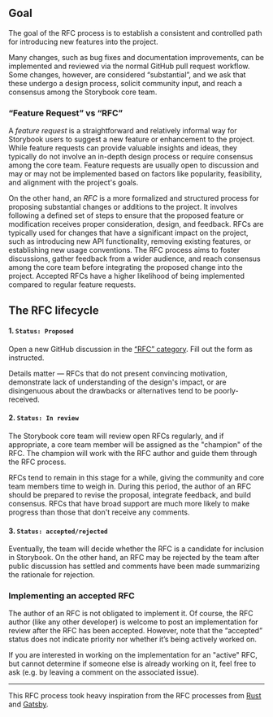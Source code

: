 ## Goal

The goal of the RFC process is to establish a consistent and controlled path for introducing new features into the project.

Many changes, such as bug fixes and documentation improvements, can be implemented and reviewed via the normal GitHub pull request workflow. Some changes, however, are considered “substantial”, and we ask that these undergo a design process, solicit community input, and reach a consensus among the Storybook core team.

### “Feature Request” vs “RFC”

A *feature request* is a straightforward and relatively informal way for Storybook users to suggest a new feature or enhancement to the project. While feature requests can provide valuable insights and ideas, they typically do not involve an in-depth design process or require consensus among the core team. Feature requests are usually open to discussion and may or may not be implemented based on factors like popularity, feasibility, and alignment with the project's goals.

On the other hand, an *RFC* is a more formalized and structured process for proposing substantial changes or additions to the project. It involves following a defined set of steps to ensure that the proposed feature or modification receives proper consideration, design, and feedback. RFCs are typically used for changes that have a significant impact on the project, such as introducing new API functionality, removing existing features, or establishing new usage conventions. The RFC process aims to foster discussions, gather feedback from a wider audience, and reach consensus among the core team before integrating the proposed change into the project. Accepted RFCs have a higher likelihood of being implemented compared to regular feature requests.

## The RFC lifecycle

#### 1. `Status: Proposed` 

Open a new GitHub discussion in the [“RFC” category](https://github.com/storybookjs/storybook/discussions/new?category=rfc). Fill out the form as instructed. 

Details matter — RFCs that do not present convincing motivation, demonstrate lack of understanding of the design's impact, or are disingenuous about the drawbacks or alternatives tend to be poorly-received.

#### 2. `Status: In review` 

The Storybook core team will review open RFCs regularly, and if appropriate, a core team member will be assigned as the "champion" of the RFC. The champion will work with the RFC author and guide them through the RFC process.

RFCs tend to remain in this stage for a while, giving the community and core team members time to weigh in. During this period, the author of an RFC should be prepared to revise the proposal, integrate feedback, and build consensus. RFCs that have broad support are much more likely to make progress than those that don't receive any comments. 

#### 3. `Status: accepted/rejected`

Eventually, the team will decide whether the RFC is a candidate for inclusion in Storybook. On the other hand, an RFC may be rejected by the team after public discussion has settled and comments have been made summarizing the rationale for rejection. 

### Implementing an accepted RFC

The author of an RFC is not obligated to implement it. Of course, the RFC author (like any other developer) is welcome to post an implementation for review after the RFC has been accepted. However, note that the “accepted” status does not indicate priority nor whether it’s being actively worked on. 

If you are interested in working on the implementation for an "active" RFC, but cannot determine if someone else is already working on it, feel free to ask (e.g. by leaving a comment on the associated issue).

-----

This RFC process took heavy inspiration from the RFC processes from [Rust](https://github.com/rust-lang/rfcs) and [Gatsby](https://www.gatsbyjs.com/contributing/rfc-process/).